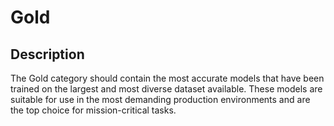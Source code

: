 # Gold

## Description
The Gold category should contain the most accurate models that have been trained on the largest and most diverse dataset available. These models are suitable for use in the most demanding production environments and are the top choice for mission-critical tasks.